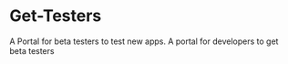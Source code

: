 # Get-Testers
A Portal for beta testers to test new apps. A portal for developers to get beta testers
